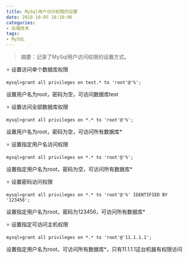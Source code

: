 ```yaml
---
title: MySql用户访问权限的设置
date: 2018-10-05 18:10:06
categories:
- 后端技术
tags:
- MySQL
---
```


> 摘要：记录了MySql用户访问权限的设置方式。

<!-- more -->

⭐ 设置访问单个数据库权限
```
mysql>grant all privileges on test.* to 'root'@'%';
```

设置用户名为root，密码为空，可访问数据库test

⭐ 设置访问全部数据库权限
```
mysql>grant all privileges on *.* to 'root'@'%';
```
设置用户名为root，密码为空，可访问所有数据库*


⭐ 设置指定用户名访问权限
```
mysql>grant all privileges on *.* to 'root'@'%';
```
设置指定用户名为root，密码为空，可访问所有数据库*

⭐ 设置密码访问权限
```
mysql>grant all privileges on *.* to 'root'@'%' IDENTIFIED BY '123456';
```
设置指定用户名为root，密码为123456，可访问所有数据库*


⭐ 设置指定可访问主机权限
```
mysql>grant all privileges on *.* to 'root'@'11.1.1.1';
```
设置指定用户名为root，可访问所有数据库*，只有11.1.1.1这台机器有权限访问
